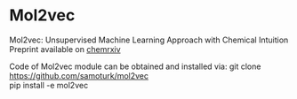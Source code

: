 # Mol2vec  

Mol2vec: Unsupervised Machine Learning Approach with Chemical Intuition  
Preprint available on [chemrxiv](https://chemrxiv.org/articles/Mol2vec_Unsupervised_Machine_Learning_Approach_with_Chemical_Intuition/5513581)

Code of Mol2vec module can be obtained and installed via: 
git clone https://github.com/samoturk/mol2vec  
pip install -e mol2vec  
